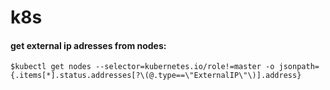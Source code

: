# k8s



#### get external ip adresses from nodes:
```
$kubectl get nodes --selector=kubernetes.io/role!=master -o jsonpath={.items[*].status.addresses[?\(@.type==\"ExternalIP\"\)].address}
```
